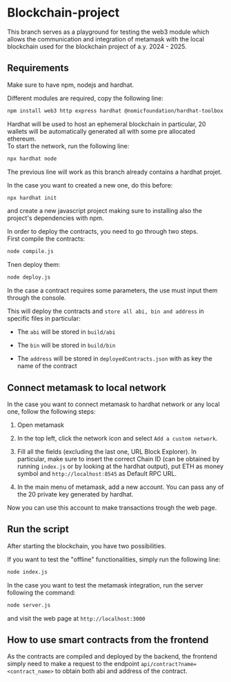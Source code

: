 # Blockchain-project
This branch serves as a playground for testing the web3 module which allows the communication and integration of metamask with the local blockchain used for the blockchain project of a.y. 2024 - 2025.

## Requirements
Make sure to have npm, nodejs and hardhat.

Different modules are required, copy the following line:
```bash
npm install web3 http express hardhat @nomicfoundation/hardhat-toolbox
```

Hardhat will be used to host an ephemeral blockchain in particular, 20 wallets will be automatically generated all with some pre allocated ethereum.\
To start the network, run the following line:
```bash
npx hardhat node
```
The previous line will work as this branch already contains a hardhat projet.

In the case you want to created a new one, do this before:
```bash
npx hardhat init
```
and create a new javascript project making sure to installing also the project's dependencies with npm.

In order to deploy the contracts, you need to go through two steps.\
First compile the contracts:
```bash
node compile.js
```

Tnen deploy them:
```bash
node deploy.js
```
In the case a contract requires some parameters, the use must input them through the console.

This will deploy the contracts and `store all abi, bin and address` in specific files in particular:
- The `abi` will be stored in `build/abi`

- The `bin` will be stored in `build/bin`

- The `address` will be stored in `deployedContracts.json` with as key the name of the contract

## Connect metamask to local network
In the case you want to connect metamask to hardhat network or any local one, follow the following steps:

1. Open metamask

2. In the top left, click the network icon and select `Add a custom network`.

3. Fill all the fields (excluding the last one, URL Block Explorer). In particular, make sure to insert the correct Chain ID (can be obtained by running `index.js` or by looking at the hardhat output), put ETH as money symbol and `http://localhost:8545` as Default RPC URL.

4. In the main menu of metamask, add a new account. You can pass any of the 20 private key generated by hardhat.

Now you can use this account to make transactions trough the web page.

## Run the script

After starting the blockchain, you have two possibilities.

If you want to test the "offline" functionalities, simply run the following line:
```bash
node index.js
```

In the case you want to test the metamask integration, run the server following the command:
```bash
node server.js
```
and visit the web page at `http://localhost:3000`

## How to use smart contracts from the frontend
As the contracts are compiled and deployed by the backend, the frontend simply need to make a request to the endpoint `api/contract?name=<contract_name>` to obtain both abi and address of the contract.